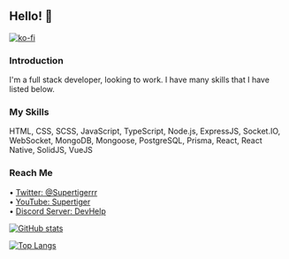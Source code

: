 ## Hello! 👋
[![ko-fi](https://ko-fi.com/img/githubbutton_sm.svg)](https://ko-fi.com/Y8Y1FN57Z)
### Introduction
I'm a full stack developer, looking to work. I have many skills that I have listed below.

### My Skills
HTML, CSS, SCSS, JavaScript, TypeScript, Node.js, ExpressJS, Socket.IO, WebSocket, MongoDB, Mongoose, PostgreSQL, Prisma, React, React Native, SolidJS, VueJS

### Reach Me
• <a href="https://twitter.com/Supertigerrr">Twitter: @Supertigerrr</a>   
• <a href="https://www.youtube.com/channel/UCMyHNJUhe8AJuWVhTduYWTQ">YouTube: Supertiger</a>   
• <a href="https://discord.gg/urrG2UZ4nG">Discord Server: DevHelp</a>   

[![GitHub stats](https://github-readme-stats.vercel.app/api?username=supertigerr&theme=dark)](https://github.com/anuraghazra/github-readme-stats)

[![Top Langs](https://github-readme-stats.vercel.app/api/top-langs/?username=supertigerr&layout=compact&theme=dark)](https://github.com/anuraghazra/github-readme-stats)

